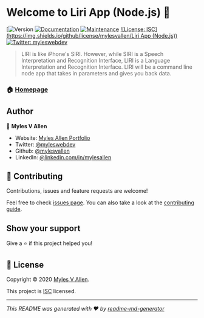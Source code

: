 # Welcome to Liri App (Node.js) 👋
[![Version](https://img.shields.io/badge/version-1.0.0-blue.svg?cacheSeconds=2592000)
[![Documentation](https://img.shields.io/badge/documentation-yes-brightgreen.svg)](https://github.com/mylesvallen/liri-app-node-js#readme)
[![Maintenance](https://img.shields.io/badge/Maintained%3F-yes-green.svg)](https://github.com/mylesvallen/liri-app-node-js/graphs/commit-activity)
[![License: ISC](https://img.shields.io/github/license/mylesvallen/Liri App (Node.js))](https://github.com/mylesvallen/liri-app-node-js/blob/master/LICENSE)
[![Twitter: myleswebdev](https://img.shields.io/twitter/follow/myleswebdev.svg?style=social)](https://twitter.com/myleswebdev)

> LIRI is like iPhone's SIRI. However, while SIRI is a Speech Interpretation and Recognition Interface, LIRI is a Language Interpretation and Recognition Interface. LIRI will be a command line node app that takes in parameters and gives you back data.

### 🏠 [Homepage](https://github.com/mylesvallen/liri-app-node-js#readme)

## Author

👤 **Myles V Allen**

* Website: [Myles Allen Portfolio](mylesallen.com)
* Twitter: [@myleswebdev](https://twitter.com/myleswebdev)
* Github: [@mylesvallen](https://github.com/mylesvallen)
* LinkedIn: [@linkedin.com\/in\/mylesallen](https://linkedin.com/in/linkedin.com\/in\/mylesallen)

## 🤝 Contributing

Contributions, issues and feature requests are welcome!

Feel free to check [issues page](https://github.com/mylesvallen/liri-app-node-js/issues). You can also take a look at the [contributing guide](https://github.com/mylesvallen/liri-app-node-js/blob/master/CONTRIBUTING.md).

## Show your support

Give a ⭐️ if this project helped you!


## 📝 License

Copyright © 2020 [Myles V Allen](https://github.com/mylesvallen).

This project is [ISC](https://github.com/mylesvallen/liri-app-node-js/blob/master/LICENSE) licensed.

***
_This README was generated with ❤️ by [readme-md-generator](https://github.com/kefranabg/readme-md-generator)_
